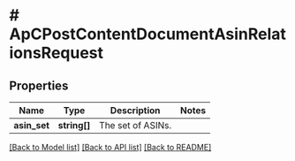 # # ApCPostContentDocumentAsinRelationsRequest

## Properties

Name | Type | Description | Notes
------------ | ------------- | ------------- | -------------
**asin_set** | **string[]** | The set of ASINs. |

[[Back to Model list]](../../README.md#models) [[Back to API list]](../../README.md#endpoints) [[Back to README]](../../README.md)
